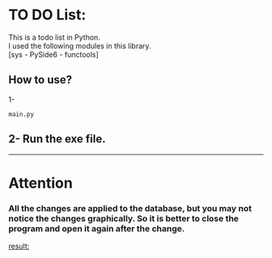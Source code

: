 # TO DO List:
This is a todo list in Python.\
I used the following modules in this library.\
[sys - PySide6 - functools] 

## How to use?
1-
```
main.py
```
2-
Run the exe file.
---
---
# Attention
### All the changes are applied to the database, but you may not notice the changes graphically. So it is better to close the program and open it again after the change.

[result:](1111111111111)